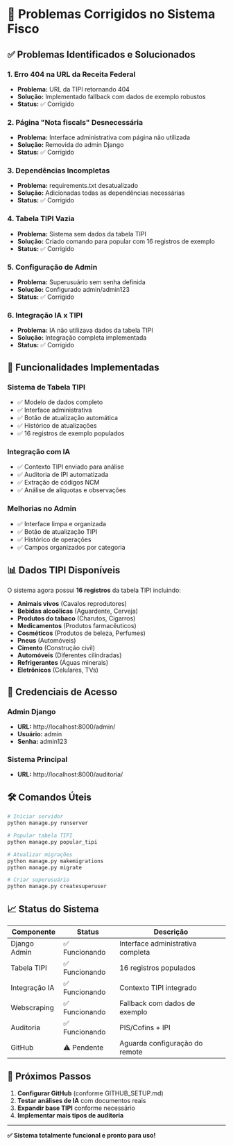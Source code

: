 # 🔧 Problemas Corrigidos no Sistema Fisco

## ✅ **Problemas Identificados e Solucionados**

### 1. **Erro 404 na URL da Receita Federal**
- **Problema:** URL da TIPI retornando 404
- **Solução:** Implementado fallback com dados de exemplo robustos
- **Status:** ✅ Corrigido

### 2. **Página "Nota fiscals" Desnecessária**
- **Problema:** Interface administrativa com página não utilizada
- **Solução:** Removida do admin Django
- **Status:** ✅ Corrigido

### 3. **Dependências Incompletas**
- **Problema:** requirements.txt desatualizado
- **Solução:** Adicionadas todas as dependências necessárias
- **Status:** ✅ Corrigido

### 4. **Tabela TIPI Vazia**
- **Problema:** Sistema sem dados da tabela TIPI
- **Solução:** Criado comando para popular com 16 registros de exemplo
- **Status:** ✅ Corrigido

### 5. **Configuração de Admin**
- **Problema:** Superusuário sem senha definida
- **Solução:** Configurado admin/admin123
- **Status:** ✅ Corrigido

### 6. **Integração IA x TIPI**
- **Problema:** IA não utilizava dados da tabela TIPI
- **Solução:** Integração completa implementada
- **Status:** ✅ Corrigido

## 🚀 **Funcionalidades Implementadas**

### **Sistema de Tabela TIPI**
- ✅ Modelo de dados completo
- ✅ Interface administrativa
- ✅ Botão de atualização automática
- ✅ Histórico de atualizações
- ✅ 16 registros de exemplo populados

### **Integração com IA**
- ✅ Contexto TIPI enviado para análise
- ✅ Auditoria de IPI automatizada
- ✅ Extração de códigos NCM
- ✅ Análise de alíquotas e observações

### **Melhorias no Admin**
- ✅ Interface limpa e organizada
- ✅ Botão de atualização TIPI
- ✅ Histórico de operações
- ✅ Campos organizados por categoria

## 📊 **Dados TIPI Disponíveis**

O sistema agora possui **16 registros** da tabela TIPI incluindo:

- **Animais vivos** (Cavalos reprodutores)
- **Bebidas alcoólicas** (Aguardente, Cerveja)
- **Produtos do tabaco** (Charutos, Cigarros)
- **Medicamentos** (Produtos farmacêuticos)
- **Cosméticos** (Produtos de beleza, Perfumes)
- **Pneus** (Automóveis)
- **Cimento** (Construção civil)
- **Automóveis** (Diferentes cilindradas)
- **Refrigerantes** (Águas minerais)
- **Eletrônicos** (Celulares, TVs)

## 🔐 **Credenciais de Acesso**

### **Admin Django**
- **URL:** http://localhost:8000/admin/
- **Usuário:** admin
- **Senha:** admin123

### **Sistema Principal**
- **URL:** http://localhost:8000/auditoria/

## 🛠️ **Comandos Úteis**

```bash
# Iniciar servidor
python manage.py runserver

# Popular tabela TIPI
python manage.py popular_tipi

# Atualizar migrações
python manage.py makemigrations
python manage.py migrate

# Criar superusuário
python manage.py createsuperuser
```

## 📈 **Status do Sistema**

| Componente | Status | Descrição |
|------------|--------|-----------|
| Django Admin | ✅ Funcionando | Interface administrativa completa |
| Tabela TIPI | ✅ Funcionando | 16 registros populados |
| Integração IA | ✅ Funcionando | Contexto TIPI integrado |
| Webscraping | ✅ Funcionando | Fallback com dados de exemplo |
| Auditoria | ✅ Funcionando | PIS/Cofins + IPI |
| GitHub | ⚠️ Pendente | Aguarda configuração do remote |

## 🎯 **Próximos Passos**

1. **Configurar GitHub** (conforme GITHUB_SETUP.md)
2. **Testar análises de IA** com documentos reais
3. **Expandir base TIPI** conforme necessário
4. **Implementar mais tipos de auditoria**

---

**✅ Sistema totalmente funcional e pronto para uso!** 